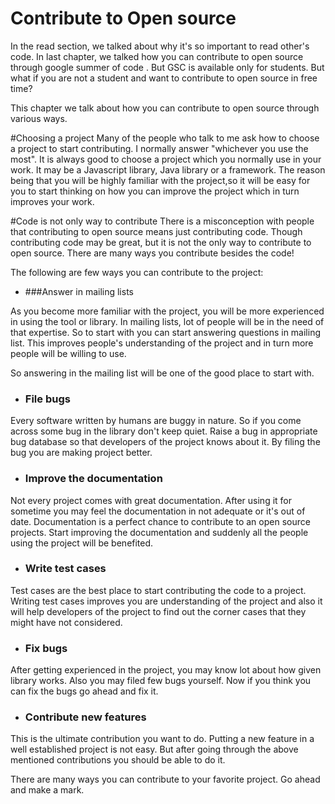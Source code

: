 # Contribute to Open source
In the read section, we talked about why it's so important to read other's code. In last chapter, we talked how you can contribute to open source through google summer of code . But GSC is available only for students. But what if you are not a student and want to contribute to open source in free time?

This chapter we talk about how you can contribute to open source through various ways.

#Choosing a project
Many of the people who talk to me ask how to choose a project to start contributing. I normally answer "whichever you use the most". It is always good to choose a project which you normally use in your work. It may be a Javascript library, Java library or a framework. The reason being that you will be highly familiar with the project,so it will be easy for you to start thinking on  how you can improve the project which in turn improves your work.


#Code is not only way to contribute
There is a misconception with people that contributing to open source means just contributing code. Though contributing code may be great, but it is not the only way to contribute to open source. There are many ways you contribute besides the code!

The following are few ways you can contribute to the project:

* ###Answer in mailing lists

As you become more familiar with the  project, you will be more experienced in using the tool or library. In mailing lists, lot of people will be in the need of that expertise. So to start with you can start answering questions in mailing list. This improves people's understanding of the project and in turn more people will be willing to use.

So answering in the mailing list will be one of the good place to start with.

* ### File bugs

Every software written by humans are buggy in nature. So if you come across some bug in the library don't keep quiet. Raise a bug in appropriate bug database so that developers of the project knows about it. By filing the bug you are making project better.

* ### Improve the documentation

Not every project comes with great documentation. After using it for sometime you may feel the documentation in not adequate or it's out of date. Documentation is a perfect chance to contribute to an open source projects. Start improving the documentation and suddenly all the people using the project will be benefited.


* ### Write test cases

Test cases are the best place to start contributing the code to a project. Writing test cases improves you are understanding of the project and also it will help developers of the project to find out the corner cases that they might have not considered.

* ### Fix bugs

After getting experienced in the project, you may know lot about how given library works. Also you may filed few bugs yourself. Now if you think you can fix the bugs go ahead and fix it.

* ### Contribute new features

This is the ultimate contribution you want to do. Putting a new feature in a well established project is not easy. But after going through the above mentioned contributions you should be able to do it.


There are many ways you can contribute to your favorite project. Go ahead and make a mark.





